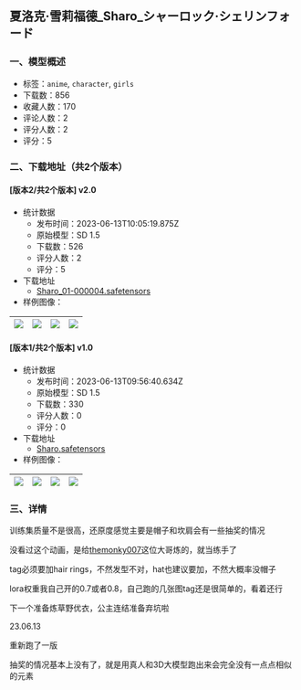 ## 夏洛克·雪莉福德_Sharo_シャーロック·シェリンフォード
### 一、模型概述

- 标签：`anime`, `character`, `girls`
- 下载数：856
- 收藏人数：170
- 评论人数：2
- 评分人数：2
- 评分：5

### 二、下载地址（共2个版本）

#### [版本2/共2个版本] v2.0

- 统计数据
  - 发布时间：2023-06-13T10:05:19.875Z
  - 原始模型：SD 1.5
  - 下载数：526
  - 评分人数：2
  - 评分：5
- 下载地址
  - [Sharo_01-000004.safetensors](https://civitai.com/api/download/models/95038)
- 样例图像：

| <img src="https://image.civitai.com/xG1nkqKTMzGDvpLrqFT7WA/5325a4c2-f6a8-43dd-ad61-aa122b362587/width=450/1128595.jpeg" /> | <img src="https://image.civitai.com/xG1nkqKTMzGDvpLrqFT7WA/e3699764-9c60-46e0-9dd2-06590d7075c9/width=450/1128597.jpeg" /> | <img src="https://image.civitai.com/xG1nkqKTMzGDvpLrqFT7WA/70fd3e72-bd68-471e-aa01-27b606ab1cdf/width=450/1128598.jpeg" /> | <img src="https://image.civitai.com/xG1nkqKTMzGDvpLrqFT7WA/93f040d1-77ec-416d-9fe7-362a538a5eac/width=450/1128599.jpeg" /> |
| ---- | ---- | ---- | ---- |

#### [版本1/共2个版本] v1.0

- 统计数据
  - 发布时间：2023-06-13T09:56:40.634Z
  - 原始模型：SD 1.5
  - 下载数：330
  - 评分人数：0
  - 评分：0
- 下载地址
  - [Sharo.safetensors](https://civitai.com/api/download/models/45542)
- 样例图像：

| <img src="https://image.civitai.com/xG1nkqKTMzGDvpLrqFT7WA/5062f975-a6c6-4a87-dfcf-b590df7e7200/width=450/493168.jpeg" /> | <img src="https://image.civitai.com/xG1nkqKTMzGDvpLrqFT7WA/5ad0f437-ec9d-438d-fd5c-e3305a05f700/width=450/493176.jpeg" /> | <img src="https://image.civitai.com/xG1nkqKTMzGDvpLrqFT7WA/0228e17f-98b1-484c-6d83-3c9de4e75500/width=450/493169.jpeg" /> | <img src="https://image.civitai.com/xG1nkqKTMzGDvpLrqFT7WA/9bf85f07-2d0c-4995-0051-31fbe5009900/width=450/493175.jpeg" /> |
| ---- | ---- | ---- | ---- |


### 三、详情
<p>训练集质量不是很高，还原度感觉主要是帽子和坎肩会有一些抽奖的情况</p><p>没看过这个动画，是给<a target="_blank" rel="ugc" href="https://civitai.com/user/themonky007">themonky007</a>这位大哥炼的，就当练手了</p><p>tag必须要加hair rings，不然发型不对，hat也建议要加，不然大概率没帽子</p><p>lora权重我自己开的0.7或者0.8，自己跑的几张图tag还是很简单的，看着还行</p><p>下一个准备炼草野优衣，公主连结准备弃坑啦</p><p>23.06.13</p><p>重新跑了一版</p><p>抽奖的情况基本上没有了，就是用真人和3D大模型跑出来会完全没有一点点相似的元素</p>